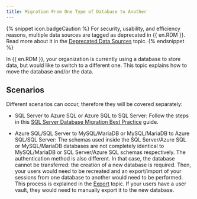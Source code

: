 ```yaml
---
title: Migration From One Type of Database to Another
---
```

{% snippet icon.badgeCaution %}
For security, usability, and efficiency reasons, multiple data sources are tagged as deprecated in {{ en.RDM }}. Read more about it in the [Deprecated Data Sources](/kb/remote-desktop-manager/knowledge-base/deprecated-data-sources/) topic.
{% endsnippet %}  

In {{ en.RDM }}, your organization is currently using a database to store data, but would like to switch to a different one. This topic explains how to move the database and/or the data.

## Scenarios

Different scenarios can occur, therefore they will be covered separately:

* SQL Server to Azure SQL or Azure SQL to SQL Server: Follow the steps in this [SQL Server Database Migration Best Practice](/kb/remote-desktop-manager/how-to-articles/sql-server-database-migration/) guide.

* Azure SQL/SQL Server to MySQL/MariaDB or MySQL/MariaDB to Azure SQL/SQL Server: The schemas used inside the SQL Server/Azure SQL or MySQL/MariaDB databases are not completely identical to MySQL/MariaDB or SQL Server/Azure SQL schemas respectively. The authentication method is also different. In that case, the database cannot be transferred: the creation of a new database is required. Then, your users would need to be recreated and an export/import of your sessions from one database to another would need to be performed. This process is explained in the [Export](https://helprdm.devolutions.net/file_export.html) topic. If your users have a user vault, they would need to manually export it to the new database.
